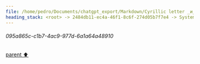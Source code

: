 ```yaml
---
file: /home/pedro/Documents/chatgpt_export/Markdown/Cyrillic letter _и_ sound.md
heading_stack: <root> -> 2484db11-ec4a-46f1-8c6f-274d05b7f7e4 -> System -> 4c14d240-3357-40ec-b5d4-85d0925c2d98 -> System -> aaa264e9-cc37-476d-8b2f-3a549ab16123 -> User -> 095a865c-c1b7-4ac9-977d-6a1a64a48910
---
```

###### 095a865c-c1b7-4ac9-977d-6a1a64a48910
[parent ⬆️](#aaa264e9-cc37-476d-8b2f-3a549ab16123)
